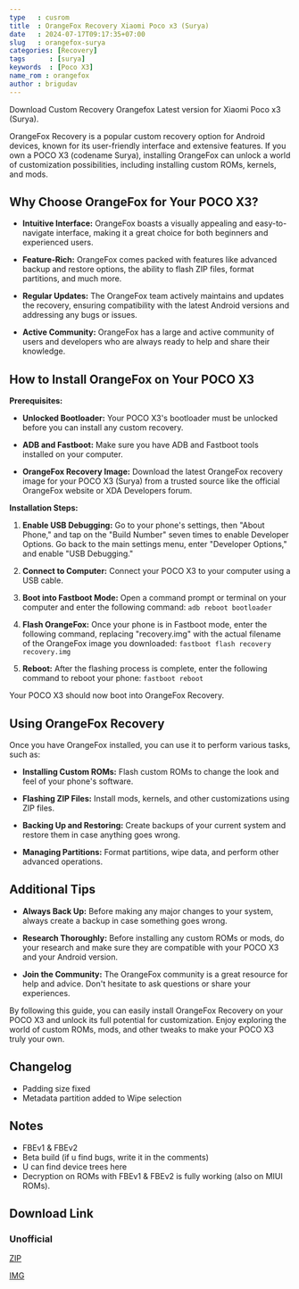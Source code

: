 ```yaml
---
type   : cusrom
title  : OrangeFox Recovery Xiaomi Poco x3 (Surya)
date   : 2024-07-17T09:17:35+07:00
slug   : orangefox-surya
categories: [Recovery]
tags      : [surya]
keywords  : [Poco X3]
name_rom : orangefox
author : brigudav
---
```


Download Custom Recovery Orangefox Latest version for Xiaomi Poco x3 (Surya).

OrangeFox Recovery is a popular custom recovery option for Android devices, known for its user-friendly interface and extensive features. If you own a POCO X3 (codename Surya), installing OrangeFox can unlock a world of customization possibilities, including installing custom ROMs, kernels, and mods.

## Why Choose OrangeFox for Your POCO X3?

* **Intuitive Interface:** OrangeFox boasts a visually appealing and easy-to-navigate interface, making it a great choice for both beginners and experienced users.

* **Feature-Rich:** OrangeFox comes packed with features like advanced backup and restore options, the ability to flash ZIP files, format partitions, and much more.

* **Regular Updates:** The OrangeFox team actively maintains and updates the recovery, ensuring compatibility with the latest Android versions and addressing any bugs or issues.

* **Active Community:** OrangeFox has a large and active community of users and developers who are always ready to help and share their knowledge.

## How to Install OrangeFox on Your POCO X3

**Prerequisites:**

* **Unlocked Bootloader:** Your POCO X3's bootloader must be unlocked before you can install any custom recovery.

* **ADB and Fastboot:** Make sure you have ADB and Fastboot tools installed on your computer.

* **OrangeFox Recovery Image:** Download the latest OrangeFox recovery image for your POCO X3 (Surya) from a trusted source like the official OrangeFox website or XDA Developers forum.

**Installation Steps:**

1. **Enable USB Debugging:** Go to your phone's settings, then "About Phone," and tap on the "Build Number" seven times to enable Developer Options. Go back to the main settings menu, enter "Developer Options," and enable "USB Debugging."

2. **Connect to Computer:** Connect your POCO X3 to your computer using a USB cable.

3. **Boot into Fastboot Mode:** Open a command prompt or terminal on your computer and enter the following command: `adb reboot bootloader`

4. **Flash OrangeFox:** Once your phone is in Fastboot mode, enter the following command, replacing "recovery.img" with the actual filename of the OrangeFox image you downloaded: `fastboot flash recovery recovery.img`

5. **Reboot:** After the flashing process is complete, enter the following command to reboot your phone: `fastboot reboot`

Your POCO X3 should now boot into OrangeFox Recovery.

## Using OrangeFox Recovery

Once you have OrangeFox installed, you can use it to perform various tasks, such as:

* **Installing Custom ROMs:** Flash custom ROMs to change the look and feel of your phone's software.

* **Flashing ZIP Files:** Install mods, kernels, and other customizations using ZIP files.

* **Backing Up and Restoring:** Create backups of your current system and restore them in case anything goes wrong.

* **Managing Partitions:** Format partitions, wipe data, and perform other advanced operations.

## Additional Tips

* **Always Back Up:** Before making any major changes to your system, always create a backup in case something goes wrong.

* **Research Thoroughly:** Before installing any custom ROMs or mods, do your research and make sure they are compatible with your POCO X3 and your Android version.

* **Join the Community:** The OrangeFox community is a great resource for help and advice. Don't hesitate to ask questions or share your experiences.

By following this guide, you can easily install OrangeFox Recovery on your POCO X3 and unlock its full potential for customization. Enjoy exploring the world of custom ROMs, mods, and other tweaks to make your POCO X3 truly your own.


## Changelog
- Padding size fixed
- Metadata partition added to Wipe selection

## Notes
- FBEv1 & FBEv2
- Beta build (if u find bugs, write it in the comments)
- U can find device trees here
- Decryption on ROMs with FBEv1 & FBEv2 is fully working (also on MIUI ROMs).

## Download Link
### Unofficial
[ZIP](https://github.com/brigudav/android_device_xiaomi_surya_twrp/releases/latest)

[IMG](https://github.com/brigudav/android_device_xiaomi_surya_twrp/releases/latest)

